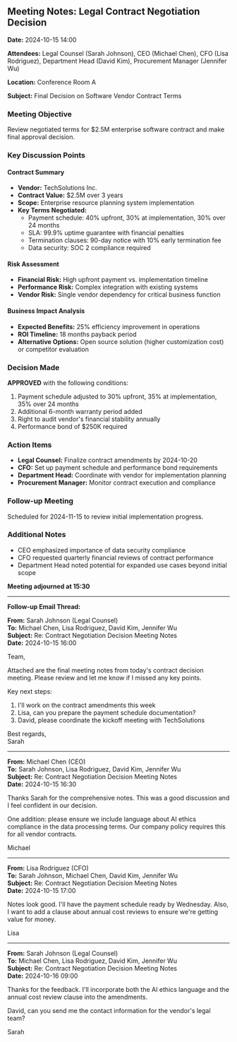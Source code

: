 ## Meeting Notes: Legal Contract Negotiation Decision

**Date:** 2024-10-15 14:00

**Attendees:** Legal Counsel (Sarah Johnson), CEO (Michael Chen), CFO (Lisa Rodriguez), Department Head (David Kim), Procurement Manager (Jennifer Wu)

**Location:** Conference Room A

**Subject:** Final Decision on Software Vendor Contract Terms

### Meeting Objective
Review negotiated terms for $2.5M enterprise software contract and make final approval decision.

### Key Discussion Points

#### Contract Summary
- **Vendor:** TechSolutions Inc.
- **Contract Value:** $2.5M over 3 years
- **Scope:** Enterprise resource planning system implementation
- **Key Terms Negotiated:**
  - Payment schedule: 40% upfront, 30% at implementation, 30% over 24 months
  - SLA: 99.9% uptime guarantee with financial penalties
  - Termination clauses: 90-day notice with 10% early termination fee
  - Data security: SOC 2 compliance required

#### Risk Assessment
- **Financial Risk:** High upfront payment vs. implementation timeline
- **Performance Risk:** Complex integration with existing systems
- **Vendor Risk:** Single vendor dependency for critical business function

#### Business Impact Analysis
- **Expected Benefits:** 25% efficiency improvement in operations
- **ROI Timeline:** 18 months payback period
- **Alternative Options:** Open source solution (higher customization cost) or competitor evaluation

### Decision Made
**APPROVED** with the following conditions:
1. Payment schedule adjusted to 30% upfront, 35% at implementation, 35% over 24 months
2. Additional 6-month warranty period added
3. Right to audit vendor's financial stability annually
4. Performance bond of $250K required

### Action Items
- **Legal Counsel:** Finalize contract amendments by 2024-10-20
- **CFO:** Set up payment schedule and performance bond requirements
- **Department Head:** Coordinate with vendor for implementation planning
- **Procurement Manager:** Monitor contract execution and compliance

### Follow-up Meeting
Scheduled for 2024-11-15 to review initial implementation progress.

### Additional Notes
- CEO emphasized importance of data security compliance
- CFO requested quarterly financial reviews of contract performance
- Department Head noted potential for expanded use cases beyond initial scope

**Meeting adjourned at 15:30**

---

**Follow-up Email Thread:**

**From:** Sarah Johnson (Legal Counsel)  
**To:** Michael Chen, Lisa Rodriguez, David Kim, Jennifer Wu  
**Subject:** Re: Contract Negotiation Decision Meeting Notes  
**Date:** 2024-10-15 16:00

Team,

Attached are the final meeting notes from today's contract decision meeting. Please review and let me know if I missed any key points.

Key next steps:
1. I'll work on the contract amendments this week
2. Lisa, can you prepare the payment schedule documentation?
3. David, please coordinate the kickoff meeting with TechSolutions

Best regards,  
Sarah

---

**From:** Michael Chen (CEO)  
**To:** Sarah Johnson, Lisa Rodriguez, David Kim, Jennifer Wu  
**Subject:** Re: Contract Negotiation Decision Meeting Notes  
**Date:** 2024-10-15 16:30

Thanks Sarah for the comprehensive notes. This was a good discussion and I feel confident in our decision.

One addition: please ensure we include language about AI ethics compliance in the data processing terms. Our company policy requires this for all vendor contracts.

Michael

---

**From:** Lisa Rodriguez (CFO)  
**To:** Sarah Johnson, Michael Chen, David Kim, Jennifer Wu  
**Subject:** Re: Contract Negotiation Decision Meeting Notes  
**Date:** 2024-10-15 17:00

Notes look good. I'll have the payment schedule ready by Wednesday. Also, I want to add a clause about annual cost reviews to ensure we're getting value for money.

Lisa

---

**From:** Sarah Johnson (Legal Counsel)  
**To:** Michael Chen, Lisa Rodriguez, David Kim, Jennifer Wu  
**Subject:** Re: Contract Negotiation Decision Meeting Notes  
**Date:** 2024-10-16 09:00

Thanks for the feedback. I'll incorporate both the AI ethics language and the annual cost review clause into the amendments.

David, can you send me the contact information for the vendor's legal team?

Sarah